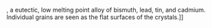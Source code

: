 , a eutectic, low melting point alloy of bismuth, lead, tin, and cadmium. Individual grains are seen as the flat surfaces of the crystals.]]
